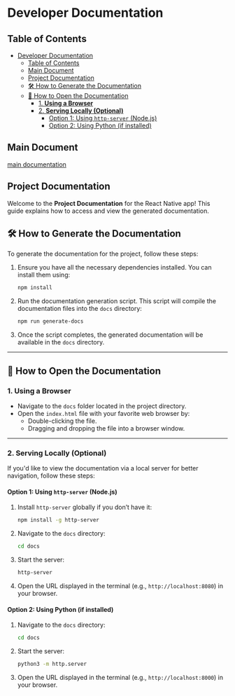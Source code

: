 # Developer Documentation

## Table of Contents

- [Developer Documentation](#developer-documentation)
  - [Table of Contents](#table-of-contents)
  - [Main Document](#main-document)
  - [Project Documentation](#project-documentation)
  - [🛠️ How to Generate the Documentation](#️-how-to-generate-the-documentation)
  - [📖 How to Open the Documentation](#-how-to-open-the-documentation)
    - [1. **Using a Browser**](#1-using-a-browser)
    - [2. **Serving Locally (Optional)**](#2-serving-locally-optional)
      - [Option 1: Using `http-server` (Node.js)](#option-1-using-http-server-nodejs)
      - [Option 2: Using Python (if installed)](#option-2-using-python-if-installed)

## Main Document

[main documentation](../README.md)

## Project Documentation

Welcome to the **Project Documentation** for the React Native app! This guide explains how to access and view the generated documentation.

## 🛠️ How to Generate the Documentation

To generate the documentation for the project, follow these steps:

1. Ensure you have all the necessary dependencies installed. You can install them using:

   ```bash
   npm install
   ```

2. Run the documentation generation script. This script will compile the documentation files into the `docs` directory:

   ```bash
   npm run generate-docs
   ```

3. Once the script completes, the generated documentation will be available in the `docs` directory.

---

## 📖 How to Open the Documentation

### 1. **Using a Browser**

- Navigate to the `docs` folder located in the project directory.
- Open the `index.html` file with your favorite web browser by:
  - Double-clicking the file.
  - Dragging and dropping the file into a browser window.

---

### 2. **Serving Locally (Optional)**

If you'd like to view the documentation via a local server for better navigation, follow these steps:

#### Option 1: Using `http-server` (Node.js)

1. Install `http-server` globally if you don’t have it:

   ```bash
   npm install -g http-server
   ```

2. Navigate to the `docs` directory:

   ```bash
   cd docs
   ```

3. Start the server:

   ```bash
   http-server
   ```

4. Open the URL displayed in the terminal (e.g., `http://localhost:8080`) in your browser.

#### Option 2: Using Python (if installed)

1. Navigate to the `docs` directory:

   ```bash
   cd docs
   ```

2. Start the server:

   ```bash
   python3 -m http.server
   ```

3. Open the URL displayed in the terminal (e.g., `http://localhost:8000`) in your browser.
